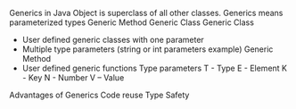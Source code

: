 
Generics in Java
Object is superclass of all other classes.
Generics means parameterized types
Generic Method
Generic Class
Generic Class
-	User defined generic classes with one parameter
-	Multiple type parameters (string or int parameters example)
Generic Method
-	User defined generic functions
Type parameters
T - Type
E - Element
K - Key
N - Number
V – Value


Advantages of Generics 
Code reuse
Type Safety

